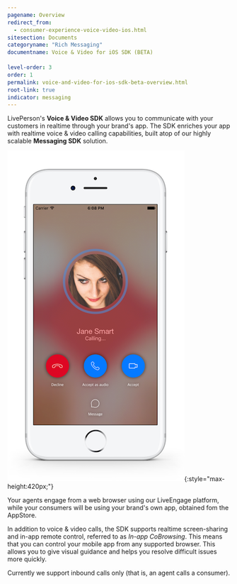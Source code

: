 ```yaml
---
pagename: Overview
redirect_from:
  - consumer-experience-voice-video-ios.html
sitesection: Documents
categoryname: "Rich Messaging"
documentname: Voice & Video for iOS SDK (BETA)

level-order: 3
order: 1
permalink: voice-and-video-for-ios-sdk-beta-overview.html
root-link: true
indicator: messaging
---
```


LivePerson's **Voice & Video SDK** allows you to communicate with your customers in realtime through your brand's app. The SDK enriches your app with realtime voice & video calling capabilities, built atop of our highly scalable **Messaging SDK** solution.

![Introduction](img/iphone_001.png){:style="max-height:420px;"}

Your agents engage from a web browser using our LiveEngage platform, while your consumers will be using your brand's own app, obtained fom the AppStore.

In addition to voice & video calls, the SDK supports realtime screen-sharing and in-app remote control, referred to as _In-app CoBrowsing_. This means that you can control your mobile app from any supported browser. This allows you to give visual guidance and helps you resolve difficult issues more quickly.

Currently we support inbound calls only (that is, an agent calls a consumer).
